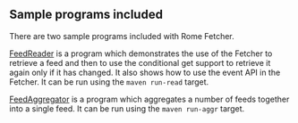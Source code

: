 ## Sample programs included

There are two sample programs included with Rome Fetcher.

[FeedReader](https://github.com/rometools/rome-fetcher/tree/master/src/main/java/org/rometools/fetcher/samples/FeedReader.java)
is a program which demonstrates the use of the Fetcher to retrieve a
feed and then to use the conditional get support to retrieve it again
only if it has changed. It also shows how to use the event API in the
Fetcher. It can be run using the `maven run-read` target.

[FeedAggregator](https://github.com/rometools/rome-fetcher/tree/master/src/main/java/org/rometools/fetcher/samples/FeedAggregator.java)
is a program which aggregates a number of feeds together into a single
feed. It can be run using the `maven run-aggr` target.
